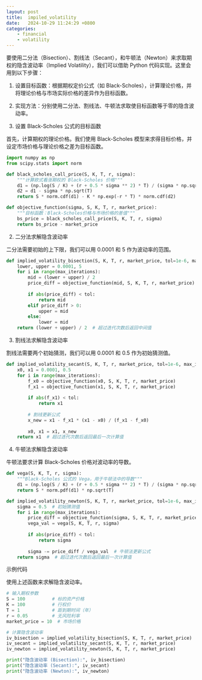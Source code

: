 ```yaml
---
layout: post
title:  impiled_volatility
date:   2024-10-29 11:24:29 +0800
categories: 
    - financial
    - volatility
---
```


<script>
  MathJax = {
    tex: {
      inlineMath: [['$', '$'], ['\\(', '\\)']],
      displayMath: [['$$', '$$'], ['\\[', '\\]']]
    }
  };
</script>
<script src="https://cdn.jsdelivr.net/npm/mathjax@3/es5/tex-mml-chtml.js"></script>

要使用二分法（Bisection）、割线法（Secant），和牛顿法（Newton）来求取期权的隐含波动率（Implied Volatility），我们可以借助 Python 代码实现。这里会用到以下步骤：

1. 设置目标函数：根据期权定价公式（如 Black-Scholes），计算理论价格，并将理论价格与市场实际价格的差异作为目标函数。

2. 实现方法：分别使用二分法、割线法、牛顿法求取使目标函数等于零的隐含波动率。

1. 设置 Black-Scholes 公式的目标函数

首先，计算期权的理论价格。我们使用 Black-Scholes 模型来求得目标价格，并设定市场价格与理论价格之差为目标函数。

```py
import numpy as np
from scipy.stats import norm

def black_scholes_call_price(S, K, T, r, sigma):
    """计算欧式看涨期权的 Black-Scholes 价格"""
    d1 = (np.log(S / K) + (r + 0.5 * sigma ** 2) * T) / (sigma * np.sqrt(T))
    d2 = d1 - sigma * np.sqrt(T)
    return S * norm.cdf(d1) - K * np.exp(-r * T) * norm.cdf(d2)

def objective_function(sigma, S, K, T, r, market_price):
    """目标函数：Black-Scholes价格与市场价格的差值"""
    bs_price = black_scholes_call_price(S, K, T, r, sigma)
    return bs_price - market_price
```

2. 二分法求解隐含波动率

二分法需要初始的上下限，我们可以用 0.0001 和 5 作为波动率的范围。
```py
def implied_volatility_bisection(S, K, T, r, market_price, tol=1e-6, max_iterations=100):
    lower, upper = 0.0001, 5
    for i in range(max_iterations):
        mid = (lower + upper) / 2
        price_diff = objective_function(mid, S, K, T, r, market_price)
        
        if abs(price_diff) < tol:
            return mid
        elif price_diff > 0:
            upper = mid
        else:
            lower = mid
    return (lower + upper) / 2  # 超过迭代次数后返回中间值
```

3. 割线法求解隐含波动率

割线法需要两个初始猜测，我们可以用 0.0001 和 0.5 作为初始猜测值。

```py
def implied_volatility_secant(S, K, T, r, market_price, tol=1e-6, max_iterations=100):
    x0, x1 = 0.0001, 0.5
    for i in range(max_iterations):
        f_x0 = objective_function(x0, S, K, T, r, market_price)
        f_x1 = objective_function(x1, S, K, T, r, market_price)
        
        if abs(f_x1) < tol:
            return x1
        
        # 割线更新公式
        x_new = x1 - f_x1 * (x1 - x0) / (f_x1 - f_x0)
        
        x0, x1 = x1, x_new
    return x1  # 超过迭代次数后返回最后一次计算值
```
4. 牛顿法求解隐含波动率

牛顿法要求计算 Black-Scholes 价格对波动率的导数。

```py
def vega(S, K, T, r, sigma):
    """Black-Scholes 公式的 Vega，用于牛顿法中的导数"""
    d1 = (np.log(S / K) + (r + 0.5 * sigma ** 2) * T) / (sigma * np.sqrt(T))
    return S * norm.pdf(d1) * np.sqrt(T)

def implied_volatility_newton(S, K, T, r, market_price, tol=1e-6, max_iterations=100):
    sigma = 0.5  # 初始猜测值
    for i in range(max_iterations):
        price_diff = objective_function(sigma, S, K, T, r, market_price)
        vega_val = vega(S, K, T, r, sigma)
        
        if abs(price_diff) < tol:
            return sigma
        
        sigma -= price_diff / vega_val  # 牛顿法更新公式
    return sigma  # 超过迭代次数后返回最后一次计算值
```

示例代码

使用上述函数来求解隐含波动率。

```py
# 输入期权参数
S = 100          # 标的资产价格
K = 100          # 行权价
T = 1            # 距到期时间（年）
r = 0.05         # 无风险利率
market_price = 10  # 市场价格

# 计算隐含波动率
iv_bisection = implied_volatility_bisection(S, K, T, r, market_price)
iv_secant = implied_volatility_secant(S, K, T, r, market_price)
iv_newton = implied_volatility_newton(S, K, T, r, market_price)

print("隐含波动率 (Bisection):", iv_bisection)
print("隐含波动率 (Secant):", iv_secant)
print("隐含波动率 (Newton):", iv_newton)
```